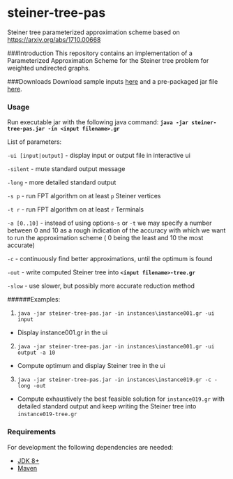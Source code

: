 # steiner-tree-pas
Steiner tree parameterized approximation scheme based on https://arxiv.org/abs/1710.00668

###Introduction
This repository contains an implementation of a Parameterized Approximation Scheme for the Steiner tree problem for weighted undirected graphs.

###Downloads
Download sample inputs [here](https://drive.google.com/open?id=1v4qmUbjYRZlq5e6-uLp6RkYJWwRRAbjw) and a pre-packaged jar file [here](https://drive.google.com/open?id=1WI0nSj5byFnlDzi068Oas869XAngCIcP).

### Usage
Run executable jar with the following java command:
**`java -jar steiner-tree-pas.jar -in <input filename>.gr`**

List of parameters:

`-ui [input|output]` - display input or output file in interactive ui

`-silent` - mute standard output message

`-long` - more detailed standard output

`-s p` - run FPT algorithm on at least `p` Steiner vertices

`-t r` - run FPT algorithm on at least `r` Terminals

`-a [0..10]` - instead of using options`-s` or `-t` we may specify a number between 0 and 10 as a rough indication of the accuracy with which we want to run the approximation scheme ( 0 being the least and 10 the most accurate)

`-c` - continuously find better approximations, until the optimum is found

`-out` - write computed Steiner tree into **`<input filename>-tree.gr`**

`-slow` - use slower, but possibly more accurate reduction method

######Examples:
1. `java -jar steiner-tree-pas.jar -in instances\instance001.gr -ui input`
 * Display instance001.gr in the ui

2. `java -jar steiner-tree-pas.jar -in instances\instance001.gr -ui output -a 10`
 * Compute optimum and display Steiner tree in the ui

3. `java -jar steiner-tree-pas.jar -in instances\instance019.gr -c -long -out`
 * Compute exhaustively the best feasible solution for `instance019.gr` with detailed standard output and keep writing the Steiner tree into `instance019-tree.gr`




### Requirements
For development the following dependencies are needed:

 - [JDK 8+](http://www.oracle.com/technetwork/java/javase/downloads/jdk8-downloads-2133151.html)
 - [Maven](https://maven.apache.org/install.html)
